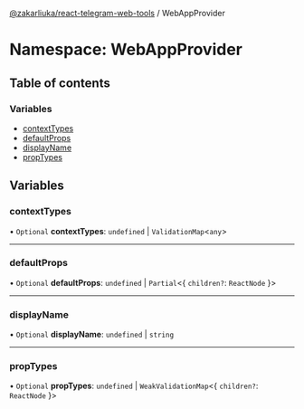 [@zakarliuka/react-telegram-web-tools](../README.md) / WebAppProvider

# Namespace: WebAppProvider

## Table of contents

### Variables

- [contextTypes](WebAppProvider.md#contexttypes)
- [defaultProps](WebAppProvider.md#defaultprops)
- [displayName](WebAppProvider.md#displayname)
- [propTypes](WebAppProvider.md#proptypes)

## Variables

### contextTypes

• `Optional` **contextTypes**: `undefined` \| `ValidationMap`\<`any`\>

___

### defaultProps

• `Optional` **defaultProps**: `undefined` \| `Partial`\<\{ `children?`: `ReactNode`  }\>

___

### displayName

• `Optional` **displayName**: `undefined` \| `string`

___

### propTypes

• `Optional` **propTypes**: `undefined` \| `WeakValidationMap`\<\{ `children?`: `ReactNode`  }\>

